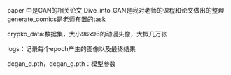 paper 中是GAN的相关论文
Dive_into_GAN是我对老师的课程和论文做出的整理
generate_comics是老师布置的task

crypko_data:数据集，大小96x96的动漫头像，大概几万张

logs：记录每个epoch产生的图像以及最终结果

dcgan_d.pth，dcgan_g.pth：模型参数
